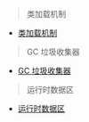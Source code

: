 > 类加载机制

- [类加载机制](JVM/ClassLoader)

> GC 垃圾收集器

- [GC 垃圾收集器](JVM/GC)

> 运行时数据区

- [运行时数据区](JVM/MemoryRegion)

